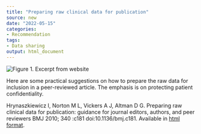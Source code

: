 ```yaml
---
title: "Preparing raw clinical data for publication"
source: new
date: "2022-05-15"
categories:
- Recommendation
tags:
- Data sharing
output: html_document
---
```


![Figure 1. Excerpt from website](http://www.pmean.com/new-images/22/preparing-data-for-publication-01.png)

<div class="notes">

Here are some practical suggestions on how to prepare the raw data for inclusion in a peer-reviewed article. The emphasis is on protecting patient confidentiality.

Hrynaszkiewicz I, Norton M L, Vickers A J, Altman D G. Preparing raw clinical data for publication: guidance for journal editors, authors, and peer reviewers BMJ 2010; 340 :c181 doi:10.1136/bmj.c181. Available in [html format][hry1].

[hry1]: https://www.bmj.com/content/340/bmj.c181

</div>

